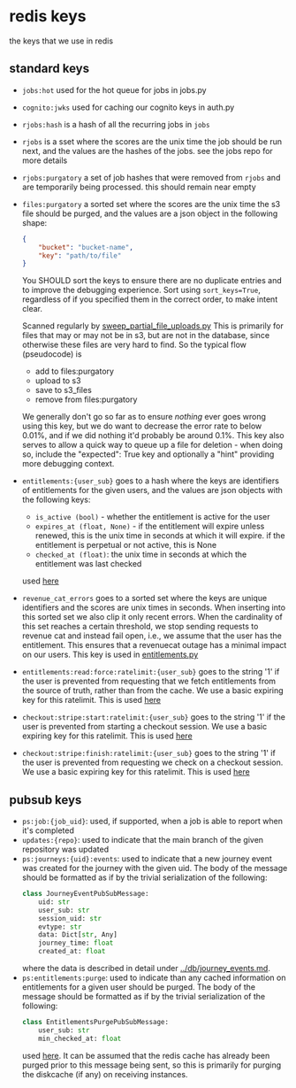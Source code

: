 # redis keys

the keys that we use in redis

## standard keys

-   `jobs:hot` used for the hot queue for jobs in jobs.py
-   `cognito:jwks` used for caching our cognito keys in auth.py
-   `rjobs:hash` is a hash of all the recurring jobs in `jobs`
-   `rjobs` is a sset where the scores are the unix time the job should be run next,
    and the values are the hashes of the jobs. see the jobs repo for more details
-   `rjobs:purgatory` a set of job hashes that were removed from `rjobs` and are temporarily being
    processed. this should remain near empty
-   `files:purgatory` a sorted set where the scores are the unix time the s3 file should be purged,
    and the values are a json object in the following shape:

    ```json
    {
        "bucket": "bucket-name",
        "key": "path/to/file"
    }
    ```

    You SHOULD sort the keys to ensure there are no duplicate entries and to
    improve the debugging experience. Sort using `sort_keys=True`, regardless of
    if you specified them in the correct order, to make intent clear.

    Scanned regularly by [sweep_partial_file_uploads.py](../../../jobs/runners/sweep_partial_file_uploads.py)
    This is primarily for files that may or may not be in s3, but are not in the database, since
    otherwise these files are very hard to find. So the typical flow (pseudocode) is

    -   add to files:purgatory
    -   upload to s3
    -   save to s3_files
    -   remove from files:purgatory

    We generally don't go so far as to ensure _nothing_ ever goes wrong using
    this key, but we do want to decrease the error rate to below 0.01%, and if
    we did nothing it'd probably be around 0.1%. This key also serves to allow a
    quick way to queue up a file for deletion - when doing so, include the
    "expected": True key and optionally a "hint" providing more debugging
    context.

-   `entitlements:{user_sub}` goes to a hash where the keys are identifiers
    of entitlements for the given users, and the values are json objects with
    the following keys:

    -   `is_active (bool)` - whether the entitlement is active for the user
    -   `expires_at (float, None)` - if the entitlement will expire unless renewed,
        this is the unix time in seconds at which it will expire. if the entitlement is
        perpetual or not active, this is None
    -   `checked_at (float)`: the unix time in seconds at which the entitlement was
        last checked

    used [here](../../users/lib/entitlements.py)

-   `revenue_cat_errors` goes to a sorted set where the keys are unique identifiers
    and the scores are unix times in seconds. When inserting into this sorted set
    we also clip it only recent errors. When the cardinality of this set reaches
    a certain threshold, we stop sending requests to revenue cat and instead fail
    open, i.e., we assume that the user has the entitlement. This ensures that a
    revenuecat outage has a minimal impact on our users. This key is used in
    [entitlements.py](../../users/lib/entitlements.py)

-   `entitlements:read:force:ratelimit:{user_sub}` goes to the string '1' if the user
    is prevented from requesting that we fetch entitlements from the source of truth,
    rather than from the cache. We use a basic expiring key for this ratelimit. This
    is used [here](../../users/me/routes/read_entitlements.py)

-   `checkout:stripe:start:ratelimit:{user_sub}` goes to the string '1' if the user
    is prevented from starting a checkout session. We use a basic expiring key for this
    ratelimit. This is used [here](../../users/me/routes/start_checkout_stripe.py)

-   `checkout:stripe:finish:ratelimit:{user_sub}` goes to the string '1' if the
    user is prevented from requesting we check on a checkout session. We use a
    basic expiring key for this ratelimit. This is used
    [here](../../users/me/routes/finish_checkout_stripe.py)

## pubsub keys

-   `ps:job:{job_uid}`: used, if supported, when a job is able to report when it's completed
-   `updates:{repo}`: used to indicate that the main branch of the given repository was updated
-   `ps:journeys:{uid}:events`: used to indicate that a new journey event was created for the journey
    with the given uid. The body
    of the message should be formatted as if by the trivial serialization of the following:
    ```py
    class JourneyEventPubSubMessage:
        uid: str
        user_sub: str
        session_uid: str
        evtype: str
        data: Dict[str, Any]
        journey_time: float
        created_at: float
    ```
    where the data is described in detail under [../db/journey_events.md](../db/journey_events.md).
-   `ps:entitlements:purge`: used to indicate than any cached information on entitlements for a
    given user should be purged. The body of the message should be formatted as if by the
    trivial serialization of the following:
    ```py
    class EntitlementsPurgePubSubMessage:
        user_sub: str
        min_checked_at: float
    ```
    used [here](../../users/lib/entitlements.py). It can be assumed that the redis cache
    has already been purged prior to this message being sent, so this is primarily for
    purging the diskcache (if any) on receiving instances.

